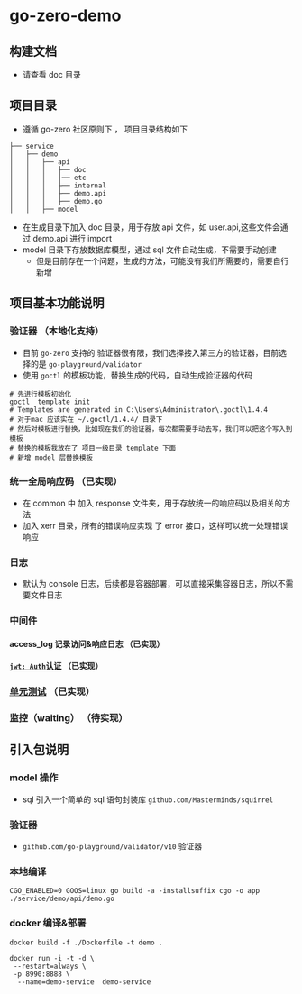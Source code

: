 # go-zero-demo

## 构建文档
- 请查看 doc 目录

## 项目目录

- 遵循 go-zero 社区原则下 ， 项目目录结构如下

```
├── service
│   ├── demo
│   │   ├── api
│   │   │   ├── doc
│   │   │   │── etc   
│   │   │   ├── internal
│   │   │   ├── demo.api
│   │   │   ├── demo.go
│   │   ├── model
```

- 在生成目录下加入 doc 目录，用于存放 api 文件，如 user.api,这些文件会通过 demo.api 进行 import
- model 目录下存放数据库模型，通过 sql 文件自动生成，不需要手动创建
  - 但是目前存在一个问题，生成的方法，可能没有我们所需要的，需要自行新增

## 项目基本功能说明

### 验证器 （本地化支持）
- 目前 `go-zero` 支持的 验证器很有限，我们选择接入第三方的验证器，目前选择的是 `go-playground/validator`
- 使用 `goctl` 的模板功能，替换生成的代码，自动生成验证器的代码

```shell
# 先进行模板初始化
goctl  template init 
# Templates are generated in C:\Users\Administrator\.goctl\1.4.4
# 对于mac 应该实在 ~/.goctl/1.4.4/ 目录下
# 然后对模板进行替换，比如现在我们的验证器，每次都需要手动去写，我们可以把这个写入到模板
# 替换的模板我放在了 项目一级目录 template 下面
# 新增 model 层替换模板
```

### 统一全局响应码 （已实现）
- 在 common 中 加入 response 文件夹，用于存放统一的响应码以及相关的方法
- 加入 xerr 目录，所有的错误响应实现 了 error 接口，这样可以统一处理错误响应

### 日志
- 默认为 console 日志，后续都是容器部署，可以直接采集容器日志，所以不需要文件日志

### 中间件

#### access_log  记录访问&响应日志 （已实现）

#### [`jwt: Auth`认证](./doc/04用户详情.md) （已实现）



### [单元测试](./doc/05单元测试.md) （已实现）

### 监控（waiting） （待实现）

## 引入包说明

### model 操作

- sql 引入一个简单的 sql 语句封装库 `github.com/Masterminds/squirrel`

### 验证器

- `github.com/go-playground/validator/v10`  验证器

### 本地编译

`CGO_ENABLED=0 GOOS=linux go build -a -installsuffix cgo -o app ./service/demo/api/demo.go`

### docker 编译&部署
`docker build -f ./Dockerfile -t demo .`

```shell
docker run -i -t -d \
 --restart=always \
 -p 8990:8888 \
  --name=demo-service  demo-service
```
